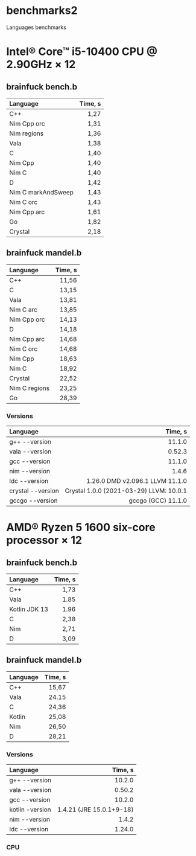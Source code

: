 # benchmarks2
Languages benchmarks


# Intel® Core™ i5-10400 CPU @ 2.90GHz × 12
## brainfuck bench.b

|                 Language |                   Time, s |
| :----------------------- | ------------------------: |
|                      C++ |                      1,27 |
|              Nim Cpp orc |                      1,31 |
|              Nim regions |                      1,36 |
|                     Vala |                      1,38 |
|                        C |                      1,40 |
|                  Nim Cpp |                      1,40 |
|                    Nim C |                      1,40 |
|                        D |                      1,42 | 
|       Nim C markAndSweep |                      1,43 |
|                Nim C orc |                      1,43 |
|              Nim Cpp arc |                      1,61 |
|                       Go |                      1,82 |
|                  Crystal |                      2,18 |


## brainfuck mandel.b

|                 Language |                   Time, s |
| :----------------------- | ------------------------: |
|                      C++ |                     11,56 |
|                        C |                     13,15 |
|                     Vala |                     13,81 |
|                Nim C arc |                     13,85 |
|              Nim Cpp orc |                     14,13 |
|                        D |                     14,18 |
|              Nim Cpp arc |                     14,68 |
|                Nim C orc |                     14,68 |
|                  Nim Cpp |                     18,63 |
|                    Nim С |                     18,92 |
|                  Crystal |                     22,52 |
|            Nim C regions |                     23,25 |
|                       Go |                     28,39 |



### Versions
|                 Language |                   Time, s |
| :----------------------- | ------------------------: |
|            g++ --version |                    11.1.0 |
|           vala --version |                    0.52.3 |
|            gcc --version |                    11.1.0 |
|            nim --version |                     1.4.6 |
|            ldc --version | 1.26.0 DMD v2.096.1 LLVM 11.1.0 | 
|        crystal --version | Crystal 1.0.0 (2021-03-29) LLVM: 10.0.1| 
|          gccgo --version |         gccgo (GCC) 11.1.0| 


# AMD® Ryzen 5 1600 six-core processor × 12

## brainfuck bench.b

|                 Language |                   Time, s |
| :----------------------- | ------------------------: |
|                      C++ |                      1,73 |
|                     Vala |                      1.85 |
|            Kotlin JDK 13 |                      1.96 |
|                        C |                      2,38 |
|                      Nim |                      2,71 |
|                        D |                      3,09 | 

## brainfuck mandel.b

|                 Language |                   Time, s |
| :----------------------- | ------------------------: |
|                      C++ |                     15,67 |
|                     Vala |                     24.15 |
|                        C |                     24,36 |
|                   Kotlin |                     25,08 |
|                      Nim |                     26,50 |
|                        D |                     28,21 | 

### Versions
|                 Language |                   Time, s |
| :----------------------- | ------------------------: |
|            g++ --version |                    10.2.0 |
|           vala --version |                    0.50.2 |
|            gcc --version |                    10.2.0 |
|          kotlin -version |  1.4.21 (JRE 15.0.1+9-18) |
|            nim --version |                     1.4.2 |
|            ldc --version |                    1.24.0 | 

### CPU
